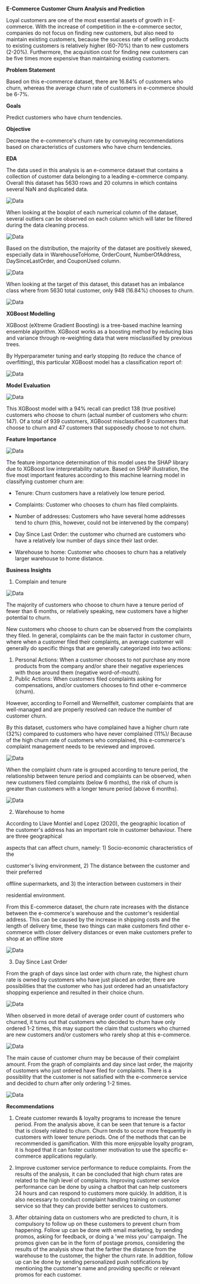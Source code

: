 **E-Commerce Customer Churn Analysis and Prediction**

Loyal customers are one of the most essential assets of growth in E-commerce. With the increase of competition in the e-commerce sector, companies do not focus on finding new customers, but also need to maintain existing customers, because the success rate of selling products to existing customers is relatively higher (60-70%) than to new customers (2-20%). Furthermore, the acquisition cost for finding new customers can be five times more expensive than maintaining existing customers.

**Problem Statement**

Based on this e-commerce dataset, there are 16.84% of customers who churn, whereas the average churn rate of customers in e-commerce should be 6-7%.

**Goals**

Predict customers who have churn tendencies.

**Objective**

Decrease the e-commerce&#39;s churn rate by conveying recommendations based on characteristics of customers who have churn tendencies.

**EDA**

The data used in this analysis is an e-commerce dataset that contains a collection of customer data belonging to a leading e-commerce company. Overall this dataset has 5630 rows and 20 columns in which contains several NaN and duplicated data.

![Data](pict/Capture.JPG)

When looking at the boxplot of each numerical column of the dataset, several outliers can be observed on each column which will later be filtered during the data cleaning process.

![Data](pict/boxplot.png)

Based on the distribution, the majority of the dataset are positively skewed, especially data in WarehouseToHome, OrderCount, NumberOfAddress, DaySinceLastOrder, and CouponUsed column.

![Data](pict/histogram.png)

When looking at the target of this dataset, this dataset has an imbalance class where from 5630 total customer, only 948 (16.84%) chooses to churn.

![Data](pict/imbalance.JPG)

**XGBoost Modelling**

XGBoost (eXtreme Gradient Boosting) is a tree-based machine learning ensemble algorithm. XGBoost works as a boosting method by reducing bias and variance through re-weighting data that were misclassified by previous trees.

By Hyperparameter tuning and early stopping (to reduce the chance of overfitting), this particular XGBoost model has a classification report of:

![Data](pict/classreport.JPG)

**Model Evaluation**

![Data](pict/matrix.JPG)

This XGBoost model with a 94% recall can predict 138 (true positive) customers who choose to churn (actual number of customers who churn: 147). Of a total of 939 customers, XGBoost misclassified 9 customers that choose to churn and 47 customers that supposedly choose to not churn.

**Feature Importance**

![Data](pict/shap.JPG)

The feature importance determination of this model uses the SHAP library due to XGBoost low interpretability nature. Based on SHAP illustration, the five most important features according to this machine learning model in classifying customer churn are:

- Tenure: Churn customers have a relatively low tenure period.

- Complaints: Customer who chooses to churn has filed complaints.

- Number of addresses: Customers who have several home addresses tend to churn (this, however, could not be intervened by the company)

- Day Since Last Order: the customer who churned are customers who have a relatively low number of days since their last order.

- Warehouse to home: Customer who chooses to churn has a relatively larger warehouse to home distance.

**Business Insights**

1. Complain and tenure

![Data](pict/tenure.JPG)

The majority of customers who choose to churn have a tenure period of fewer than 6 months, or relatively speaking, new customers have a higher potential to churn.

New customers who choose to churn can be observed from the complaints they filed. In general, complaints can be the main factor in customer churn, where when a customer filed their complaints, an average customer will generally do specific things that are generally categorized into two actions:

1. Personal Actions: When a customer chooses to not purchase any more products from the company and/or share their negative experiences with those around them (negative word-of-mouth).
2. Public Actions: When customers filed complaints asking for compensations, and/or customers chooses to find other e-commerce (churn).

However, according to Fornell and Wernellfelt, customer complaints that are well-managed and are properly resolved can reduce the number of customer churn.

By this dataset, customers who have complained have a higher churn rate (32%) compared to customers who have never complained (11%)/ Because of the high churn rate of customers who complained, this e-commerce&#39;s complaint management needs to be reviewed and improved.

![Data](pict/complain.JPG)

When the complaint churn rate is grouped according to tenure period, the relationship between tenure period and complaints can be observed, when new customers filed complaints (below 6 months), the risk of churn is greater than customers with a longer tenure period (above 6 months).

![Data](pict/segment.JPG)

2. Warehouse to home

According to Llave Montiel and Lopez (2020), the geographic location of the customer&#39;s address has an important role in customer behaviour. There are three geographical

aspects that can affect churn, namely: 1) Socio-economic characteristics of the

customer&#39;s living environment, 2) The distance between the customer and their preferred

offline supermarkets, and 3) the interaction between customers in their

residential environment.

From this E-commerce dataset, the churn rate increases with the distance between the e-commerce&#39;s warehouse and the customer&#39;s residential address. This can be caused by the increase in shipping costs and the length of delivery time, these two things can make customers find other e-commerce with closer delivery distances or even make customers prefer to shop at an offline store

![Data](pict/warehouse.JPG)

3. Day Since Last Order

From the graph of days since last order with churn rate, the highest churn rate is owned by customers who have just placed an order, there are possibilities that the customer who has just ordered had an unsatisfactory shopping experience and resulted in their choice churn.

![Data](pict/daysince.JPG)

When observed in more detail of average order count of customers who churned, it turns out that customers who decided to churn have only ordered 1-2 times, this may support the claim that customers who churned are new customers and/or customers who rarely shop at this e-commerce.

![Data](pict/totalorder.JPG)

The main cause of customer churn may be because of their complaint amount. From the graph of complaints and day since last order, the majority of customers who just ordered have filed for complaints. There is a possibility that the customer is not satisfied with the e-commerce service and decided to churn after only ordering 1-2 times.

![Data](pict/totalcomplaints.JPG)

**Recommendations**

1. Create customer rewards &amp; loyalty programs to increase the tenure period. From the analysis above, it can be seen that tenure is a factor that is closely related to churn. Churn tends to occur more frequently in customers with lower tenure periods. One of the methods that can be recommended is gamification. With this more enjoyable loyalty program, it is hoped that it can foster customer motivation to use the specific e-commerce applications regularly.

2. Improve customer service performance to reduce complaints. From the results of the analysis, it can be concluded that high churn rates are related to the high level of complaints. Improving customer service performance can be done by using a chatbot that can help customers 24 hours and can respond to customers more quickly. In addition, it is also necessary to conduct complaint handling training on customer service so that they can provide better services to customers.

3. After obtaining data on customers who are predicted to churn, it is compulsory to follow up on these customers to prevent churn from happening. Follow up can be done with email marketing, by sending promos, asking for feedback, or doing a &#39;we miss you&#39; campaign. The promos given can be in the form of postage promos, considering the results of the analysis show that the farther the distance from the warehouse to the customer, the higher the churn rate. In addition, follow up can be done by sending personalized push notifications by mentioning the customer&#39;s name and providing specific or relevant promos for each customer.
